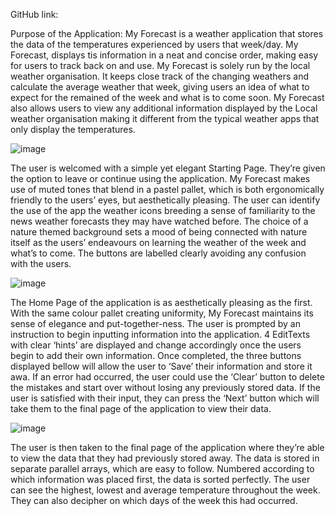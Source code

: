 
GitHub link: 

Purpose of the Application:
My Forecast is a weather application that stores the data of the temperatures experienced by users that week/day. My Forecast, displays tis information in a neat and concise order, making easy for users to track back on and use. My Forecast is solely run by the local weather organisation. It keeps close track of the changing weathers and calculate the average weather that week, giving users an idea of what to expect for the remained of the week and what is to come soon. My Forecast also allows users to view any additional information displayed by the Local weather organisation making it different from the typical weather apps that only display the temperatures. 

 ![image](https://github.com/ST1046/ST10460872_Practicum/assets/164020351/494cba13-d33a-4f94-aeca-3c6fa14e5b58)

The user is welcomed with a simple yet elegant Starting Page. They’re given the option to leave or continue using the application. My Forecast makes use of muted tones that blend in a pastel pallet, which is both ergonomically friendly to the users’ eyes, but aesthetically pleasing. The user can identify the use of the app the weather icons breeding a sense of familiarity to the news weather forecasts they may have watched before. 
The choice of a nature themed background sets a mood of being connected with nature itself as the users’ endeavours on learning the weather of the week and what’s to come. The buttons are labelled clearly avoiding any confusion with the users.  

 ![image](https://github.com/ST1046/ST10460872_Practicum/assets/164020351/8fcb76d5-74bd-43e5-8e01-e674c3b860c0)

The Home Page of the application is as aesthetically pleasing as the first. With the same colour pallet creating uniformity, My Forecast maintains its sense of elegance and put-together-ness. 
The user is prompted by an instruction to begin inputting information into the application. 4 EditTexts with clear ‘hints’ are displayed and change accordingly once the users begin to add their own information. 
Once completed, the three buttons displayed bellow will allow the user to ‘Save’ their information and store it awa. 
If an error had occurred, the user could use the ‘Clear’ button to delete the mistakes and start over without losing any previously stored data. 
If the user is satisfied with their input, they can press the ‘Next’ button which will take them to the final page of the application to view their data. 

 ![image](https://github.com/ST1046/ST10460872_Practicum/assets/164020351/1411da6a-6008-4f07-a1ac-db519a8a2908)

The user is then taken to the final page of the application where they’re able to view the data that they had previously stored away. The data is stored in separate parallel arrays, which are easy to follow. Numbered according to which information was placed first, the data is sorted perfectly. 
The user can see the highest, lowest and average temperature throughout the week. They can also decipher on which days of the week this had occurred.
 

